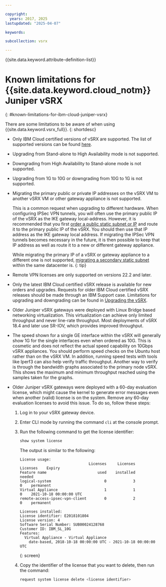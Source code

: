 ```yaml
---

copyright:
  years: 2017, 2025
lastupdated: "2025-04-07"

keywords:

subcollection: vsrx

---
```


{{site.data.keyword.attribute-definition-list}}

# Known limitations for {{site.data.keyword.cloud_notm}} Juniper vSRX
{: #known-limitations-for-ibm-cloud-juniper-vsrx}

There are some limitations to be aware of when using {{site.data.keyword.vsrx_full}}.
{: shortdesc}

* Only IBM Cloud certified versions of vSRX are supported. The list of supported versions can be found [here](/docs/vsrx?topic=vsrx-vsrx-versions).

* Upgrading from Stand-alone to High Availability mode is not supported.

* Downgrading from High Availability to Stand-alone mode is not supported.

* Upgrading from 1G to 10G or downgrading from 10G to 1G is not supported.

* Migrating the primary public or private IP addresses on the vSRX VM to another vSRX VM or other gateway appliance is not supported.

   This is a common request when upgrading to different hardware. When configuring IPSec VPN tunnels, you will often use the primary public IP of the vSRX as the IKE gateway local-address. However, it is recommended that you first [order a public static subnet or IP](/docs/subnets?topic=subnets-order-subnets&interface=ui) and route it to the primary public IP of the vSRX. You should then use that IP address as the IKE gateway local address. If migrating the IPSec VPN tunnels becomes necessary in the future, it is then possible to keep that IP address as well as route it to a new or different gateway appliance.

   While migrating the primary IP of a vSRX or gateway appliance to a different one is not supported, [migrating a secondary static subnet](/docs/subnets?topic=subnets-re-routing-secondary-subnets&interface=ui) within the same datacenter is.
   {: tip}

* Remote VPN licenses are only supported on versions 22.2 and later.

* Only the latest IBM Cloud certified vSRX release is available for new orders and upgrades. Requests for older IBM Cloud certified vSRX releases should be made through an IBM Support case. Limitations for upgrading and downgrading can be found in [Upgrading the vSRX](/docs/vsrx?topic=vsrx-upgrading-the-vsrx).

* Older Juniper vSRX gateways were deployed with Linux Bridge based networking virtualization. This virtualization can achieve only limited throughput and never line-rate throughput. Most deployments of vSRX 18.4 and later use SR-IOV, which provides improved throughput.

* The speed shown for a single GE interface within the vSRX will generally show 1G for the single interfaces even when ordered as 10G. This is cosmetic and does not reflect the actual speed capability on 10Gbps vSRX appliances. You should perform speed checks on the Ubuntu host rather than on the vSRX VM. In addition, running speed tests with tools like Iperf3 can also help verify traffic throughput. Another way to verify is through the bandwidth graphs associated to the primary node vSRX. This shows the maximum and minimum throughput reached using the samples taken for the graphs.

* Older Juniper vSRX gateways were deployed with a 60-day evaluation license, which might cause the kernel to generate error messages even when another (valid) license is on the system. Remove any 60-day evaluation licenses to avoid this issue. To do so, follow these steps:

   1. Log in to your vSRX gateway device.

   2. Enter CLI mode by running the command `cli` at the console prompt.

   3. Run the following command to get the license identifier:

      ```sh
      show system license
      ```

      The output is similar to the following:

      ```text
      License usage:
                                     Licenses     Licenses    Licenses    Expiry
      Feature name                       used    installed      needed
      logical-system                        0            3           0    permanent
      Virtual Appliance                     1            1           0    2021-10-18 00:00:00 UTC
      remote-access-ipsec-vpn-client        0            2           0    permanent

      Licenses installed:
      License identifier: E2018101804
      License version: 4
      Software Serial Number: SUB00024128768
      Customer ID: IBM_SL_10G
      Features:
        Virtual Appliance - Virtual Appliance
          date-based, 2018-10-18 00:00:00 UTC - 2021-10-18 00:00:00 UTC
      ```
      {: screen}

   4. Copy the identifier of the license that you want to delete, then run the command:

      ```sh
      request system license delete <license identifier>
      ```
      
